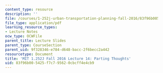 ```yaml
---
content_type: resource
description: ''
file: /courses/1-252j-urban-transportation-planning-fall-2016/83f96b005425f7c795620cbcff4e4cb9_MIT1_252JF16_Lec14.pdf
file_type: application/pdf
learning_resource_types:
- Lecture Notes
ocw_type: OCWFile
parent_title: Lecture Slides
parent_type: CourseSection
parent_uid: 9f328346-e784-d648-bacc-2f6becc2a442
resourcetype: Document
title: 'MIT 1.252J Fall 2016 Lecture 14: Parting Thoughts'
uid: 83f96b00-5425-f7c7-9562-0cbcff4e4cb9
---
```

